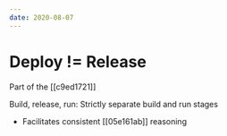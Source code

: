 ```yaml
---
date: 2020-08-07
---
```


# Deploy != Release

Part of the [[c9ed1721]]

Build, release, run: Strictly separate build and run stages

- Facilitates consistent [[05e161ab]] reasoning
